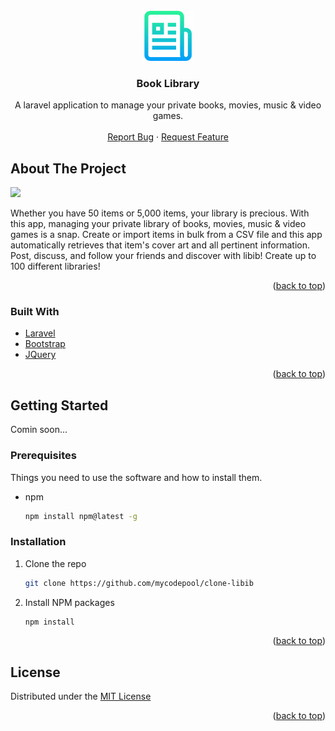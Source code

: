 
<div id="top"></div>


<!-- PROJECT LOGO -->
<br />
<div align="center">
  <a href="https://github.com/MyCodePool/book_library">
    <img src="readme.png" alt="Logo" width="80" height="80">
  </a>

  <h3 align="center">Book Library</h3>

  <p align="center">
    A laravel application to manage your private books, movies, music & video games.
    <br />
    <br />
    <a href="https://github.com/MyCodePool/book_library/issues">Report Bug</a>
    ·
    <a href="https://github.com/MyCodePool/book_library/issues">Request Feature</a>
  </p>
</div>




<!-- ABOUT THE PROJECT -->
## About The Project

![](readme.gif)


Whether you have 50 items or 5,000 items, your library is precious. With this app, managing your private library of books, movies, music & video games is a snap. Create or import items in bulk from a CSV file and this app automatically retrieves that item's cover art and all pertinent information. Post, discuss, and follow your friends and discover with libib! Create up to 100 different libraries!

<p align="right">(<a href="#top">back to top</a>)</p>



### Built With

* [Laravel](https://laravel.com)
* [Bootstrap](https://getbootstrap.com)
* [JQuery](https://jquery.com)

<p align="right">(<a href="#top">back to top</a>)</p>



<!-- GETTING STARTED -->
## Getting Started

Comin soon...

### Prerequisites

Things you need to use the software and how to install them.
* npm
  ```sh
  npm install npm@latest -g
  ```

### Installation


1. Clone the repo
   ```sh
   git clone https://github.com/mycodepool/clone-libib
   ```
2. Install NPM packages
   ```sh
   npm install
   ```


<p align="right">(<a href="#top">back to top</a>)</p>



<!-- LICENSE -->
## License

Distributed under the [MIT License](http://opensource.org/licenses/MIT)

<p align="right">(<a href="#top">back to top</a>)</p>
